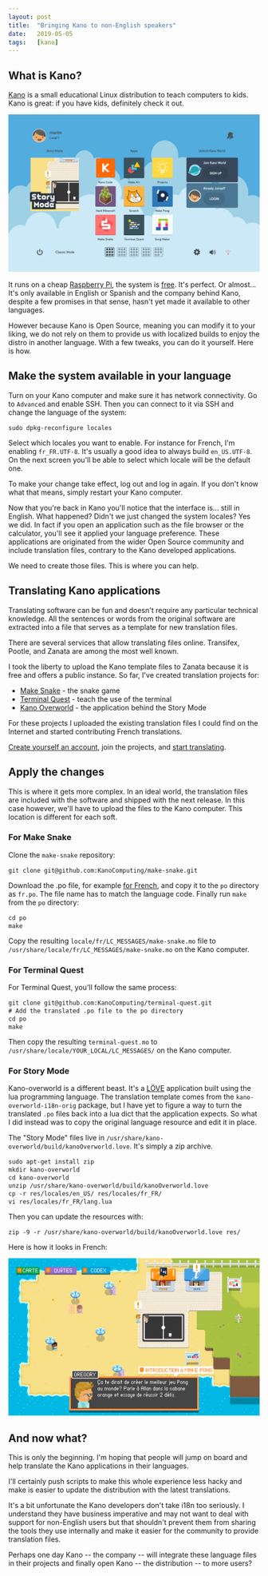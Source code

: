 ```yaml
---
layout: post
title:  "Bringing Kano to non-English speakers"
date:   2019-05-05
tags:   [kano]
---
```


## What is Kano?

[Kano](https://kano.me/) is a small educational Linux distribution to teach
computers to kids. Kano is great: if you have kids, definitely check it out.

[![Kano dashboard](/public/images/kano-dashboard.png)](/public/images/kano-dashboard.png)

It runs on a cheap [Raspberry Pi](https://www.raspberrypi.org/), the system is
[free](https://hello.kano.me/downloads/). It's perfect. Or almost...  It's only
available in English or Spanish and the company behind Kano, despite a few
promises in that sense, hasn't yet made it available to other languages.

However because Kano is Open Source, meaning you can modify it to your liking,
we do not rely on them to provide us with localized builds to enjoy the distro
in another language. With a few tweaks, you can do it yourself. Here is how.

## Make the system available in your language

Turn on your Kano computer and make sure it has network connectivity. Go to
`Advanced` and enable SSH. Then you can connect to it via SSH and change the
language of the system:

```
sudo dpkg-reconfigure locales
```

Select which locales you want to enable. For instance for French, I'm enabling
`fr_FR.UTF-8`. It's usually a good idea to always build `en_US.UTF-8`.
On the next screen you'll be able to select which locale will be the default one.

To make your change take effect, log out and log in again. If you don't know
what that means, simply restart your Kano computer.

Now that you're back in Kano you'll notice that the interface is... still in
English. What happened? Didn't we just changed the system locales? Yes we did.
In fact if you open an application such as the file browser or the calculator,
you'll see it applied your language preference. These applications are
originated from the wider Open Source community and include translation files,
contrary to the Kano developed applications.

We need to create those files. This is where you can help.

## Translating Kano applications

Translating software can be fun and doesn't require any particular technical
knowledge. All the sentences or words from the original software are extracted
into a file that serves as a template for new translation files.

There are several services that allow translating files online. Transifex,
Pootle, and Zanata are among the most well known.

I took the liberty to upload the Kano template files to Zanata because it is
free and offers a public instance. So far, I've created translation projects for:

* [Make Snake](https://translate.zanata.org/project/view/make-snake/) - the snake game
* [Terminal Quest](https://translate.zanata.org/project/view/terminal-quest/) - teach the use of the terminal
* [Kano Overworld](https://translate.zanata.org/project/view/kano-overworld/) - the application behind the Story Mode

For these projects I uploaded the existing translation files I could find on
the Internet and started contributing French translations.

[Create yourself an account](https://translate.zanata.org/account/register),
join the projects, and [start
translating](http://docs.zanata.org/en/release/user-guide/translator-guide/).

## Apply the changes

This is where it gets more complex. In an ideal world, the translation files
are included with the software and shipped with the next release. In this case
however, we'll have to upload the files to the Kano computer. This location is
different for each soft.

### For Make Snake

Clone the `make-snake` repository:

```
git clone git@github.com:KanoComputing/make-snake.git
```

Download the .po file, for example [for
French](https://translate.zanata.org/rest/file/translation/make-snake/Beta-v4.2.0/fr/po?docId=messages),
and copy it to the `po` directory as `fr.po`. The file name has to match the
language code. Finally run `make` from the `po` directory:

```
cd po
make
```

Copy the resulting `locale/fr/LC_MESSAGES/make-snake.mo` file to
`/usr/share/locale/fr/LC_MESSAGES/make-snake.mo` on the Kano computer.

### For Terminal Quest

For Terminal Quest, you'll follow the same process:

```
git clone git@github.com:KanoComputing/terminal-quest.git
# Add the translated .po file to the po directory
cd po
make
```

Then copy the resulting `terminal-quest.mo` to
`/usr/share/locale/YOUR_LOCAL/LC_MESSAGES/` on the Kano computer.


### For Story Mode

Kano-overworld is a different beast. It's a [LÖVE](https://love2d.org/)
application built using the lua programming language.
The translation template comes from the `kano-overworld-i18n-orig` package, but
I have yet to figure a way to turn the translated `.po` files back into a lua
dict that the application expects. So what I did instead was to copy the
original language resource and edit it in place.

The "Story Mode" files live in
`/usr/share/kano-overworld/build/kanoOverworld.love`. It's simply a zip
archive.

```
sudo apt-get install zip
mkdir kano-overworld
cd kano-overworld
unzip /usr/share/kano-overworld/build/kanoOverworld.love
cp -r res/locales/en_US/ res/locales/fr_FR/
vi res/locales/fr_FR/lang.lua
```

Then you can update the resources with:
```
zip -9 -r /usr/share/kano-overworld/build/kanoOverworld.love res/
```

Here is how it looks in French:

[![Kano Story Mode in French](/public/images/kano-overworld-fr.png)](/public/images/kano-overworld-fr.png)

## And now what?

This is only the beginning. I'm hoping that people will jump on board and help
translate the Kano applications in their languages.

I'll certainly push scripts to make this whole experience less hacky and make
is easier to update the distribution with the latest translations.

It's a bit unfortunate the Kano developers don't take i18n too seriously.
I understand they have business imperative and may not want to deal with
support for non-English users but that shouldn't prevent them from sharing the
tools they use internally and make it easier for the community to provide
translation files.

Perhaps one day Kano -- the company -- will integrate these language files in
their projects and finally open Kano -- the distribution -- to more users?
